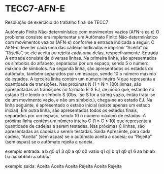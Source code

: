# TECC7-AFN-E
 Resolução de exercício do trabalho final de TECC7

Autômato Finito Não-determinístico com 
movimentos vazios (AFN-ε εε ε) 
O problema consiste em implementar um Autômato Finito Não-determinístico com movimentos 
vazios (AFN-ε) conforme a entrada indicada a seguir. O AFN-ε deve ler cada uma das cadeias 
indicadas e imprimir “Aceita” ou “Rejeita”, se ele aceita ou rejeita cada uma delas, respectivamente. 
Entrada 
A entrada consiste de diversas linhas. Na primeira linha, são apresentados os símbolos do alfabeto, 
separados por um espaço, sendo 5 o número máximo de símbolos. Na segunda linha, são 
apresentados os estados do autômato, também separados por um espaço, sendo 10 o número 
máximo de estados. A terceira linha contém um número inteiro N que representa a quantidade de 
transições. Nas próximas N (1 ≤ N ≤ 100) linhas, são apresentadas as transições no formato EI S EJ, 
de modo que, estando no estado EI e lendo o símbolo S (Obs.: se S for a string vazio, então trata-se 
de um movimento vazio, e não um símbolo.), chega-se ao estado EJ. Na linha seguinte, é 
apresentado o estado inicial (existe apenas um estado inicial). Em outra linha, são apresentados 
todos os estados finais, separados por um espaço, sendo 10 o número máximo de estados. A 
próxima linha contém um número inteiro C (1 ≤ C ≤ 10) que representa a quantidade de cadeias a 
serem testadas. Nas próximas C linhas, são apresentadas as cadeias a serem testadas. 
Saída 
Apresente, para cada cadeia, “Aceita” (sem aspas) se o autômato aceita a cadeia; ou “Rejeita” (sem 
aspas) se o autômato rejeita a cadeia.

exemplo entrada:
a b 
q0 q1 
3 
q0 a q0 
q0 vazio q1 
q1 b q1 
q0 
q1 
6 
aa 
bb 
ab 
ba 
aaaabbbb 
aaabbba 

exemplo saida: 
Aceita 
Aceita 
Aceita 
Rejeita 
Aceita 
Rejeita 